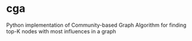 # cga
Python implementation of Community-based Graph Algorithm for finding top-K nodes with most influences in a graph
